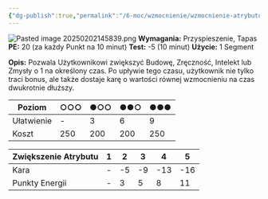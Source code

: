 ```yaml
---
{"dg-publish":true,"permalink":"/6-moc/wzmocnienie/wzmocnienie-atrybutu/","dgPassFrontmatter":true}
---
```


![Pasted image 20250202145839.png](/img/user/6%20Obrazy/Pasted%20image%2020250202145839.png)
**Wymagania:** Przyspieszenie, Tapas
**PE:** 20 (za każdy Punkt na 10 minut)
**Test:** -5 (10 minut)
**Użycie:** 1 Segment

**Opis:** Pozwala Użytkownikowi zwiększyć Budowę, Zręczność, Intelekt lub Zmysły o 1 na określony czas. Po upływie tego czasu, użytkownik nie tylko traci bonus, ale także dostaje karę o wartości równej wzmocnieniu na czas dwukrotnie dłuższy.

| Poziom     | ○○○ | ●○○ | ●●○ | ●●● |
| ---------- | --- | --- | --- | --- |
| Ułatwienie | -   | 3   | 6   | 9   |
| Koszt      | 250 | 200 | 200 | 250 |

| Zwiększenie Atrybutu | 1   | 2   | 3   | 4   | 5   |
| -------------------- | --- | --- | --- | --- | --- |
| Kara                 | -   | -5  | -9  | -13 | -16 |
| Punkty Energii       | -   | 3   | 5   | 8   | 11  |